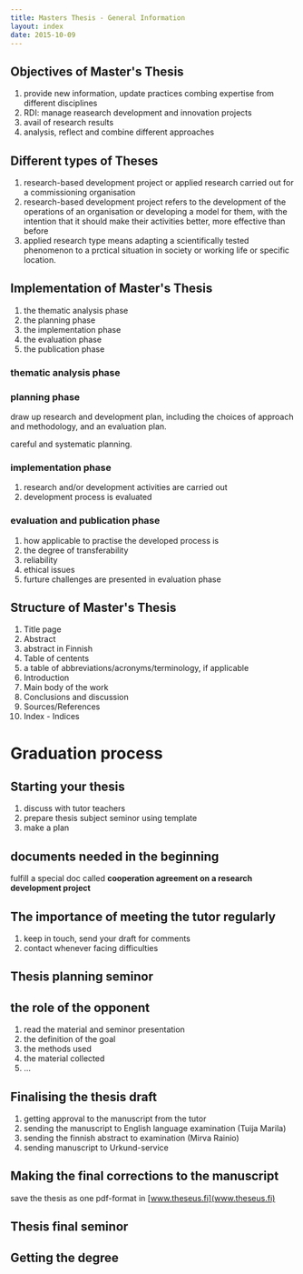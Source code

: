 ```yaml
---
title: Masters Thesis - General Information
layout: index
date: 2015-10-09
---
```


## Objectives of Master's Thesis

1. provide new information, update practices combing expertise from different disciplines
2. RDI: manage reasearch development and innovation projects
3. avail of research results
4. analysis, reflect and combine different approaches

## Different types of Theses

1. research-based development project or applied research carried out for a commissioning organisation
2. research-based development project refers to the development of the operations of an organisation or developing a model for them, with the intention that it should make their activities better, more effective than before
3. applied research type means adapting a scientifically tested phenomenon to a prctical situation in society or working life or specific location.

## Implementation of Master's Thesis

1. the thematic analysis phase
2. the planning phase
3. the implementation phase
4. the evaluation phase
5. the publication phase

### thematic analysis phase

### planning phase

draw up research and development plan, including the choices of approach and methodology, and an evaluation plan.

careful and systematic planning.

### implementation phase

1. research and/or development activities are carried out
2. development process is evaluated

### evaluation and publication phase

1. how applicable to practise the developed process is
2. the degree of transferability
3. reliability
4. ethical issues
5. furture challenges are presented in evaluation phase

## Structure of Master's Thesis

1. Title page
2. Abstract
3. abstract in Finnish
4. Table of centents
5. a table of abbreviations/acronyms/terminology, if applicable
6. Introduction
7. Main body of the work
8. Conclusions and discussion
9. Sources/References
10. Index - Indices

# Graduation process

## Starting your thesis

1. discuss with tutor teachers
2. prepare thesis subject seminor using template
3. make a plan

## documents needed in the beginning

fulfill a special doc called **cooperation agreement on a research development project**

## The importance of meeting the tutor regularly

1. keep in touch, send your draft for comments
2. contact whenever facing difficulties

## Thesis planning seminor

## the role of the opponent

1. read the material and seminor presentation
2. the definition of the goal
3. the methods used
4. the material collected
5. ...

## Finalising the thesis draft

1. getting approval to the manuscript from the tutor
2. sending the manuscript to English language examination (Tuija Marila)
3. sending the finnish abstract to examination (Mirva Rainio)
4. sending manuscript to Urkund-service

## Making the final corrections to the manuscript

save the thesis as one pdf-format in [www.theseus.fi](www.theseus.fi)

## Thesis final seminor

## Getting the degree
